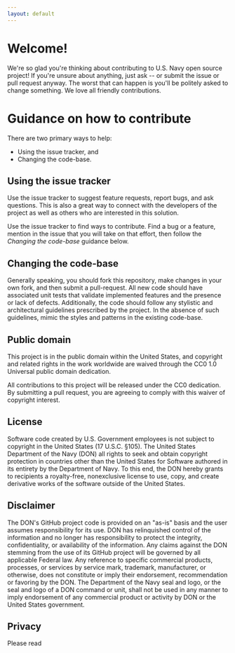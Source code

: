 ```yaml
---
layout: default
---
```

# Welcome!
We're so glad you're thinking about contributing to U.S. Navy open source project! If you're unsure about anything, just ask -- or submit the issue or pull request anyway. The worst that can happen is you'll be politely asked to change something. We love all friendly contributions.

# Guidance on how to contribute
There are two primary ways to help: 
 - Using the issue tracker, and 
 - Changing the code-base.

## Using the issue tracker

Use the issue tracker to suggest feature requests, report bugs, and ask questions. 
This is also a great way to connect with the developers of the project as well
as others who are interested in this solution.  

Use the issue tracker to find ways to contribute. Find a bug or a feature, mention in
the issue that you will take on that effort, then follow the _Changing the code-base_ 
guidance below.

## Changing the code-base

Generally speaking, you should fork this repository, make changes in your
own fork, and then submit a pull-request. All new code should have associated unit
tests that validate implemented features and the presence or lack of defects. 
Additionally, the code should follow any stylistic and architectural guidelines 
prescribed by the project. In the absence of such guidelines, mimic the styles
and patterns in the existing code-base.

## Public domain
This project is in the public domain within the United States, and copyright and related rights in the work worldwide are waived through the CC0 1.0 Universal public domain dedication.

All contributions to this project will be released under the CC0 dedication. By submitting a pull request, you are agreeing to comply with this waiver of copyright interest.

## License
Software code created by U.S. Government employees is not subject to copyright in the United States (17 U.S.C. §105). The United States Department of the Navy (DON) all rights to seek and obtain copyright protection in countries other than the United States for Software authored in its entirety by the Department of Navy. To this end, the DON hereby grants to recipients a royalty-free, nonexclusive license to use, copy, and create derivative works of the software outside of the United States.

## Disclaimer
The DON's GitHub project code is provided on an "as-is" basis and the user assumes responsibility for its use. DON has relinquished control of the information and no longer has responsibility to protect the integrity, confidentiality, or availability of the information. Any claims against the DON stemming from the use of its GitHub project will be governed by all applicable Federal law. Any reference to specific commercial products, processes, or services by service mark, trademark, manufacturer, or otherwise, does not constitute or imply their endorsement, recommendation or favoring by the DON. The Department of the Navy seal and logo, or the seal and logo of a DON command or unit, shall not be used in any manner to imply endorsement of any commercial product or activity by DON or the United States government.

## Privacy
Please read 
